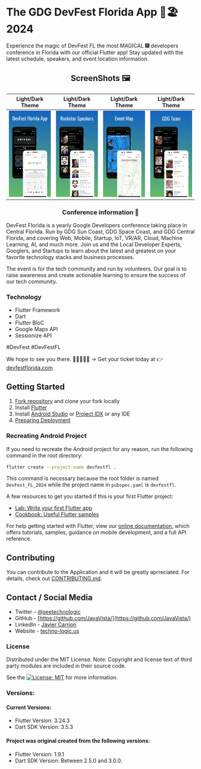 # The GDG DevFest Florida App 🌴🏖️ 2024

Experience the magic of DevFest FL the most MAGICAL 🎆 developers conference in Florida with our official Flutter app! Stay updated with the latest schedule, speakers, and event location information.

## <p align="center">ScreenShots 🖼️</p>

<center>

|              Light/Dark Theme               |               Light/Dark Theme             |             Light/Dark Theme               |               Light/Dark Theme             |
|   :--------------------------------:  |   :---------------------------------: |   :--------------------------------:  |   :---------------------------------: |
|   ![](./assets/images/screenshot_1v2.png)  | ![](./assets/images/screenshot_2v2.png) |   ![](./assets/images/screenshot_3v2.png)  |   ![](./assets/images/screenshot_4v2.png) |

</center>

### <p align="center">Conference information 🍊</p>

DevFest Florida is a yearly Google Developers conference taking place in Central Florida. Run by GDG Sun Coast, GDG Space Coast, and GDG Central Florida, and covering Web, Mobile, Startup, IoT, VR/AR, Cloud, Machine Learning, AI, and much more. Join us and the Local Developer Experts, Googlers, and Startups to learn about the latest and greatest on your favorite technology stacks and business processes.

The event is for the tech community and run by volunteers. Our goal is to raise awareness and create actionable learning to ensure the success of our tech community.

### Technology

- Flutter Framework
- Dart
- Flutter BloC
- Google Maps API
- Sessionize API

#DevFest #DevFestFL

We hope to see you there.  🙋‍♀️🙋🏿‍♂️ → Get your ticket today at 👉 [devfestflorida.com](https://devfestflorida.com/)

## Getting Started

1. [Fork repository](https://github.com/iampawan/GDG-DevFest-App/fork) and clone your fork locally
2. Install [Flutter](https://flutter.dev/docs/get-started/install)
3. Install [Android Studio](https://flutter.dev/docs/development/tools/android-studio) or [Project IDX](https://idx.google.com/) or any IDE
4. [Preparing Deployment](https://docs.flutter.dev/deployment)

### Recreating Android Project

If you need to recreate the Android project for any reason, run the following command in the root directory:

```bash
flutter create --project-name devfestfl .
```

This command is necessary because the root folder is named `DevFest_FL_2024` while the project name in `pubspec.yaml` is `devfestfl`.


A few resources to get you started if this is your first Flutter project:

- [Lab: Write your first Flutter app](https://flutter.dev/docs/get-started/codelab)
- [Cookbook: Useful Flutter samples](https://flutter.dev/docs/cookbook)

For help getting started with Flutter, view our
[online documentation](https://flutter.dev/docs), which offers tutorials,
samples, guidance on mobile development, and a full API reference.

## Contributing

You can contribute to the Application and it will be greatly aprreciated. For details, check out [CONTRIBUTING.md](CONTRIBUTING.md).

## Contact / Social Media

- Twitter – [@seetechnologic](https://twitter.com/seetechnologic)
- GitHub - [https://github.com/JavaVista/](https://github.com/JavaVista/)
- LinkedIn - [Javier Carrion](https://www.linkedin.com/in/technologic)
- Website - [techno-logic.us](https://www.techno-logic.us)

### License

Distributed under the MIT License. Note: Copyright and license text of third party modules are included in their source code.

See the [![License: MIT](https://img.shields.io/badge/License-MIT-yellow.svg)](LICENSE.md)
for more information.

### Versions:

#### Current Versions:

* Flutter Version: 3.24.3
* Dart SDK Version: 3.5.3

#### Project was original created from the following versions:

* Flutter Version: 1.9.1 
* Dart SDK Version: Between 2.5.0 and 3.0.0.